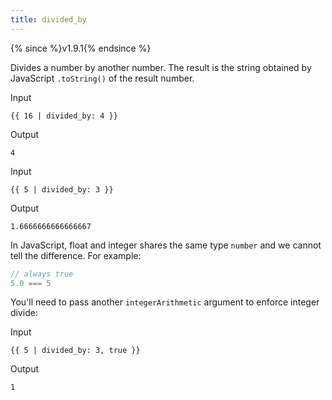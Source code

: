 ```yaml
---
title: divided_by
---
```


{% since %}v1.9.1{% endsince %}

Divides a number by another number. The result is the string obtained by JavaScript `.toString()` of the result number.

Input
```liquid
{{ 16 | divided_by: 4 }}
```

Output
```text
4
```

Input
```liquid
{{ 5 | divided_by: 3 }}
```

Output
```text
1.6666666666666667
```

In JavaScript, float and integer shares the same type `number` and we cannot tell the difference. For example:

```javascript
// always true
5.0 === 5
```

You'll need to pass another `integerArithmetic` argument to enforce integer divide:

Input
```liquid
{{ 5 | divided_by: 3, true }}
```

Output
```text
1
```

[floor]: ./floor.html
